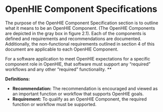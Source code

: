 # OpenHIE Component Specifications

The purpose of the OpenHIE Component Specification section is to outline what it means to be an OpenHIE Component. (The OpenHIE Components are depicted in the gray box in figure 2.1). Each of the components is defined and requirements and recommendations are documented. Additionally, the non-functional requirements outlined in section 4 of this document are applicable to each OpenHIE Component.

For a software application to meet OpenHIE expectations for a specific component role in OpenHIE, that software must support any “required” workflows and any other “required” functionality. _\*\*_

**Definitions:**

* **Recommendation:**  The recommendation is encouraged and viewed as an important function or workflow that supports OpenHIE goals.&#x20;
* **Requirement:**  To qualify as an OpenHIE Component, the required function or workflow must be supported.&#x20;
